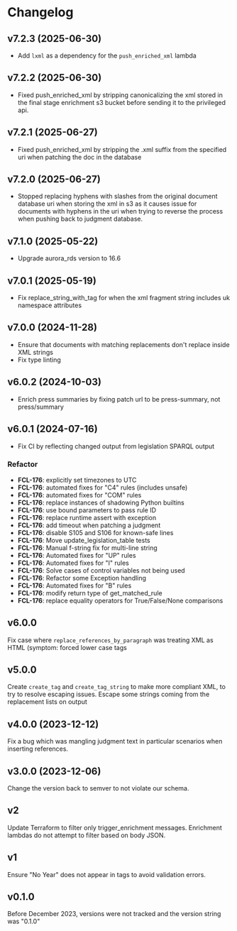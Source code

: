 # Changelog

## v7.2.3 (2025-06-30)

- Add `lxml` as a dependency for the `push_enriched_xml` lambda

## v7.2.2 (2025-06-30)

- Fixed push_enriched_xml by stripping canonicalizing the xml stored in the final stage enrichment s3 bucket before sending it to the privileged api.

## v7.2.1 (2025-06-27)

- Fixed push_enriched_xml by stripping the .xml suffix from the specified uri when patching the doc in the database

## v7.2.0 (2025-06-27)

- Stopped replacing hyphens with slashes from the original document database uri when storing the xml in s3 as it causes issue for documents with hyphens in the uri when trying to reverse the process when pushing back to judgment database.

## v7.1.0 (2025-05-22)

- Upgrade aurora_rds version to 16.6

## v7.0.1 (2025-05-19)

- Fix replace_string_with_tag for when the xml fragment string includes uk namespace attributes

## v7.0.0 (2024-11-28)

- Ensure that documents with matching replacements don't replace inside XML strings
- Fix type linting

## v6.0.2 (2024-10-03)

- Enrich press summaries by fixing patch url to be press-summary, not press/summary

## v6.0.1 (2024-07-16)

- Fix CI by reflecting changed output from legislation SPARQL output

### Refactor

- **FCL-176**: explicitly set timezones to UTC
- **FCL-176**: automated fixes for "C4" rules (includes unsafe)
- **FCL-176**: automated fixes for "COM" rules
- **FCL-176**: replace instances of shadowing Python builtins
- **FCL-176**: use bound parameters to pass rule ID
- **FCL-176**: replace runtime assert with exception
- **FCL-176**: add timeout when patching a judgment
- **FCL-176**: disable S105 and S106 for known-safe lines
- **FCL-176**: Move update_legislation_table tests
- **FCL-176**: Manual f-string fix for multi-line string
- **FCL-176**: Automated fixes for "UP" rules
- **FCL-176**: Automated fixes for "I" rules
- **FCL-176**: Solve cases of control variables not being used
- **FCL-176**: Refactor some Exception handling
- **FCL-176**: Automated fixes for "B" rules
- **FCL-176**: modify return type of get_matched_rule
- **FCL-176**: replace equality operators for True/False/None comparisons

## v6.0.0

Fix case where `replace_references_by_paragraph` was treating XML as HTML (symptom: forced lower case tags

## v5.0.0

Create `create_tag` and `create_tag_string` to make more compliant XML, to try to resolve escaping issues.
Escape some strings coming from the replacement lists on output

## v4.0.0 (2023-12-12)

Fix a bug which was mangling judgment text in particular scenarios when inserting references.

## v3.0.0 (2023-12-06)

Change the version back to semver to not violate our schema.

## v2

Update Terraform to filter only trigger_enrichment messages.
Enrichment lambdas do not attempt to filter based on body JSON.

## v1

Ensure "No Year" does not appear in <ref> tags to avoid validation errors.

## v0.1.0

Before December 2023, versions were not tracked and the version string was "0.1.0"
